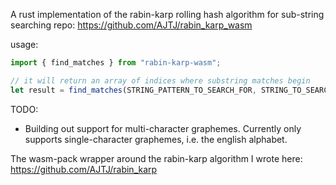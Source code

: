 A rust implementation of the rabin-karp rolling hash algorithm for sub-string searching
repo: https://github.com/AJTJ/rabin_karp_wasm

usage:
```js
import { find_matches } from "rabin-karp-wasm";

// it will return an array of indices where substring matches begin
let result = find_matches(STRING_PATTERN_TO_SEARCH_FOR, STRING_TO_SEARCH_WITHIN);
```


TODO:
- Building out support for multi-character graphemes. Currently only supports single-character graphemes, i.e. the english alphabet.

The wasm-pack wrapper around the rabin-karp algorithm I wrote here:
https://github.com/AJTJ/rabin_karp